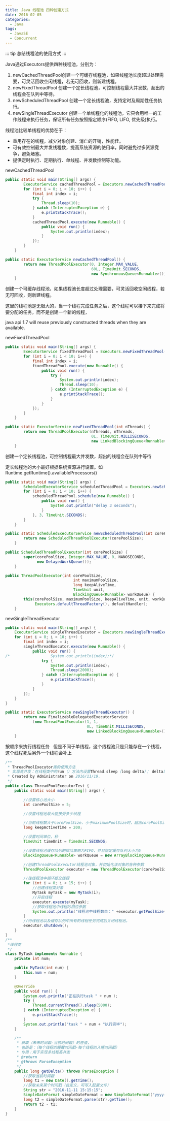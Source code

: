 ```yaml
---
title: Java 线程池 四种创建方式
date: 2016-02-05
categories:
  - Java
tags: 
  - JavaSE
  - Concurrent
---
```


::: tip
总结线程池的使用方式
:::

<!-- more -->

Java通过Executors提供四种线程池，分别为：

1. newCachedThreadPool创建一个可缓存线程池，如果线程池长度超过处理需要，可灵活回收空闲线程，若无可回收，则新建线程。
2. newFixedThreadPool 创建一个定长线程池，可控制线程最大并发数，超出的线程会在队列中等待。
3. newScheduledThreadPool 创建一个定长线程池，支持定时及周期性任务执行。
4. newSingleThreadExecutor 创建一个单线程化的线程池，它只会用唯一的工作线程来执行任务，保证所有任务按照指定顺序(FIFO, LIFO, 优先级)执行。

线程池比较单线程的优势在于：

- 重用存在的线程，减少对象创建、消亡的开销，性能佳。
- 可有效控制最大并发线程数，提高系统资源的使用率，同时避免过多资源竞争，避免堵塞。
- 提供定时执行、定期执行、单线程、并发数控制等功能。

newCachedThreadPool

```java
public static void main(String[] args) {
		ExecutorService cachedThreadPool = Executors.newCachedThreadPool();
		for (int i = 0; i < 10; i++) {
			final int index = i;
			try {
				Thread.sleep(10);
			} catch (InterruptedException e) {
				e.printStackTrace();
			}
			cachedThreadPool.execute(new Runnable() {
				public void run() {
					System.out.println(index);
				}
			});
		}
	}
```

```java
public static ExecutorService newCachedThreadPool() {
        return new ThreadPoolExecutor(0, Integer.MAX_VALUE,
                                      60L, TimeUnit.SECONDS,
                                      new SynchronousQueue<Runnable>());
    }
```   

创建一个可缓存线程池，如果线程池长度超过处理需要，可灵活回收空闲线程，若无可回收，则新建线程。

这里的线程池是无限大的，当一个线程完成任务之后，这个线程可以接下来完成将要分配的任务，而不是创建一个新的线程，

java api 1.7 will reuse previously constructed threads when they are available.

newFixedThreadPool 

```java
public static void main(String[] args) {
		ExecutorService fixedThreadPool = Executors.newFixedThreadPool(3);
		for (int i = 0; i < 10; i++) {
			final int index = i;
			fixedThreadPool.execute(new Runnable() {
				public void run() {
					try {
						System.out.println(index);
						Thread.sleep(10);
					} catch (InterruptedException e) {
						e.printStackTrace();
					}
				}
			});
		}
	}
```

```java
public static ExecutorService newFixedThreadPool(int nThreads) {
        return new ThreadPoolExecutor(nThreads, nThreads,
                                      0L, TimeUnit.MILLISECONDS,
                                      new LinkedBlockingQueue<Runnable>());
    }
```

创建一个定长线程池，可控制线程最大并发数，超出的线程会在队列中等待

定长线程池的大小最好根据系统资源进行设置。如Runtime.getRuntime().availableProcessors()



```java
public static void main(String[] args) {
		ScheduledExecutorService scheduledThreadPool = Executors.newScheduledThreadPool(5);
		for (int i = 0; i < 10; i++) {
			scheduledThreadPool.schedule(new Runnable() {
				public void run() {
					System.out.println("delay 3 seconds");
				}
			}, 3, TimeUnit.SECONDS);
		}
	}
```

```java
public static ScheduledExecutorService newScheduledThreadPool(int corePoolSize) {
        return new ScheduledThreadPoolExecutor(corePoolSize);
    }

public ScheduledThreadPoolExecutor(int corePoolSize) {
        super(corePoolSize, Integer.MAX_VALUE, 0, NANOSECONDS,
              new DelayedWorkQueue());
    }

public ThreadPoolExecutor(int corePoolSize,
                              int maximumPoolSize,
                              long keepAliveTime,
                              TimeUnit unit,
                              BlockingQueue<Runnable> workQueue) {
        this(corePoolSize, maximumPoolSize, keepAliveTime, unit, workQueue,
             Executors.defaultThreadFactory(), defaultHandler);
    }
```


newSingleThreadExecutor  




```java
public static void main(String[] args) {
	ExecutorService singleThreadExecutor = Executors.newSingleThreadExecutor();
	for (int i = 0; i < 10; i++) {
		final int index = i;
		singleThreadExecutor.execute(new Runnable() {
			public void run() {
/*					System.out.println(index);*/
				try {
					System.out.println(index);
					Thread.sleep(2000);
				} catch (InterruptedException e) {
					e.printStackTrace();
				}
			}
		});
	}
}
```

```java
public static ExecutorService newSingleThreadExecutor() {
        return new FinalizableDelegatedExecutorService
            (new ThreadPoolExecutor(1, 1,
                                    0L, TimeUnit.MILLISECONDS,
                                    new LinkedBlockingQueue<Runnable>()));
    }
```

按顺序来执行线程任务   但是不同于单线程，这个线程池只是只能存在一个线程，这个线程死后另外一个线程会补上



```java
/**
 * ThreadPoolExecutor类的使用方法
 * 实现高并发：在线程类中的run（）方法内设置Thread.sleep（long delta）； delta取值为：（并发开始时间戳 - 线程开始时间戳）
 * Created by Administrator on 2016/11/19.
 */
public class ThreadPoolExecutorTest {
    public static void main(String[] args) {

        //设置核心池大小
        int corePoolSize = 5;

        //设置线程池最大能接受多少线程

        //当前线程数大于corePoolSize、小于maximumPoolSize时，超出corePoolSize的线程数的生命周期
        long keepActiveTime = 200;

        //设置时间单位，秒
        TimeUnit timeUnit = TimeUnit.SECONDS;

        //设置线程池缓存队列的排队策略为FIFO，并且指定缓存队列大小为5
        BlockingQueue<Runnable> workQueue = new ArrayBlockingQueue<Runnable>(5);

        //创建ThreadPoolExecutor线程池对象，并初始化该对象的各种参数
        ThreadPoolExecutor executor = new ThreadPoolExecutor(corePoolSize, maximumPoolSize, keepActiveTime, timeUnit,workQueue);

        //往线程池中循环提交线程
        for (int i = 0; i < 15; i++) {
            //创建线程类对象
            MyTask myTask = new MyTask(i);
            //开启线程
            executor.execute(myTask);
            //获取线程池中线程的相应参数
            System.out.println("线程池中线程数目：" +executor.getPoolSize() + "，队列中等待执行的任务数目："+executor.getQueue().size() + "，已执行完的任务数目："+executor.getCompletedTaskCount());
        }
        //待线程池以及缓存队列中所有的线程任务完成后关闭线程池。
        executor.shutdown();
    }
}
/**
 *线程类
 */
class MyTask implements Runnable {
    private int num;

    public MyTask(int num) {
        this.num = num;
    }

    @Override
    public void run() {
        System.out.println("正在执行task " + num );
        try {
            Thread.currentThread().sleep(5000);
        } catch (InterruptedException e) {
            e.printStackTrace();
        }
        System.out.println("task " + num + "执行完毕");
    }

    /**
     * 获取（未来时间戳-当前时间戳）的差值，
     * 也即是：（每个线程的睡醒时间戳-每个线程的入睡时间戳）
     * 作用：用于实现多线程高并发
     * @return
     * @throws ParseException
     */
    public long getDelta() throws ParseException {
        //获取当前时间戳
        long t1 = new Date().getTime();
        //获取未来某个时间戳（自定义，可写入配置文件）
        String str = "2016-11-11 15:15:15";
        SimpleDateFormat simpleDateFormat = new SimpleDateFormat("yyyy-MM-dd HH:mm:ss");
        long t2 = simpleDateFormat.parse(str).getTime();
        return t2 - t1;
    }
}
```
